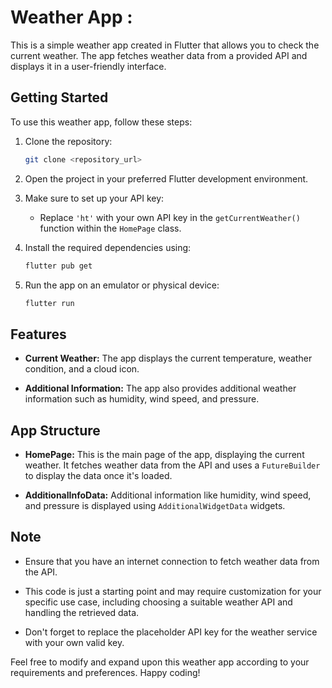 # Weather App :

This is a simple weather app created in Flutter that allows you to check the current weather. The app fetches weather data from a provided API and displays it in a user-friendly interface.

## Getting Started

To use this weather app, follow these steps:

1. Clone the repository:

   ```bash
   git clone <repository_url>
   ```

2. Open the project in your preferred Flutter development environment.

3. Make sure to set up your API key:
   - Replace `'ht'` with your own API key in the `getCurrentWeather()` function within the `HomePage` class.

4. Install the required dependencies using:

   ```bash
   flutter pub get
   ```

5. Run the app on an emulator or physical device:

   ```bash
   flutter run
   ```

## Features

- **Current Weather:** The app displays the current temperature, weather condition, and a cloud icon.

- **Additional Information:** The app also provides additional weather information such as humidity, wind speed, and pressure.

## App Structure

- **HomePage:** This is the main page of the app, displaying the current weather. It fetches weather data from the API and uses a `FutureBuilder` to display the data once it's loaded.

- **AdditionalInfoData:** Additional information like humidity, wind speed, and pressure is displayed using `AdditionalWidgetData` widgets.

## Note

- Ensure that you have an internet connection to fetch weather data from the API.

- This code is just a starting point and may require customization for your specific use case, including choosing a suitable weather API and handling the retrieved data.

- Don't forget to replace the placeholder API key for the weather service with your own valid key.

Feel free to modify and expand upon this weather app according to your requirements and preferences. Happy coding!
